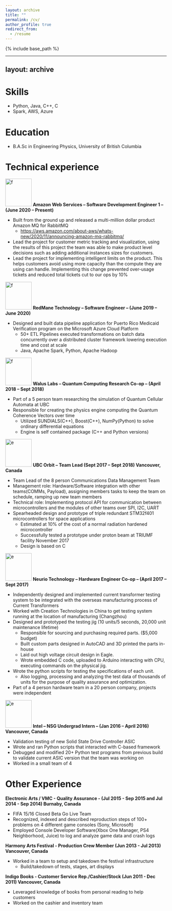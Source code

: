 ```yaml
---
layout: archive
title: ""
permalink: /cv/
author_profile: true
redirect_from:
  - /resume
---
```


{% include base_path %}

---
layout: archive
---
Skills
======
* Python, Java, C++, C
* Spark, AWS, Azure

Education
======
* B.A.Sc in Engineering Physics, University of British Columbia

Technical experience
======
<a href="https://aws.amazon.com/"><img src="https://basilwong.github.io/files/logos/aws_logo.png" width="82" height="86" title="AWS Logo" alt="f"></a>
**Amazon Web Services – Software Development Engineer 1 – (June 2020 – Present)**
  * Built from the ground up and released a multi-million dollar product Amazon MQ for RabbitMQ
    * https://aws.amazon.com/about-aws/whats-new/2020/11/announcing-amazon-mq-rabbitmq/
  * Lead the project for customer metric tracking and visualization, using the results of this project the team was able to make product level decisions such as adding additional instances sizes for customers.
  * Lead the project for implementing intelligent limits on the product. This helps customers avoid using more capacity than the compute they are using can handle. Implementing this change prevented over-usage tickets and reduced total tickets cut to our ops by 10%

<a href="https://www.redmane.com/"><img src="https://basilwong.github.io/files/logos/redmane_logo.png" width="82" height="86" title="RedMane Logo" alt="f"></a>
**RedMane Technology – Software Engineer – (June 2019 – June 2020)**
  * Designed and built data pipeline application for Puerto Rico Medicaid Verification program on the Microsoft Azure Cloud Platform
    * 50+ ETL Pipelines executed transformations on batch data concurrently over a distributed cluster framework lowering execution time and cost at scale
    * Java, Apache Spark, Python, Apache Hadoop

<a href="https://waluslab.ece.ubc.ca/"><img src="https://basilwong.github.io/files/logos/WALUSLAB.png" width="82" height="86" title="Walus Labs Logo" alt="f"></a>
**Walus Labs – Quantum Computing Research Co-op – (April 2018 – Sept 2018)**
  * Part of a 5 person team researching the simulation of Quantum Cellular Automata at UBC
  * Responsible for creating the physics engine computing the Quantum Coherence Vectors over time
    * Utilized SUNDIALS(C++), Boost(C++), NumPy(Python) to solve ordinary differential equations
    * Engine is self contained package (C++ and Python versions)

<a href="https://www.ubcorbit.com/"><img src="https://basilwong.github.io/files/logos/ubcorbit.png" width="82" height="86" title="UBC Orbit Logo" alt="e"></a>
**UBC Orbit – Team Lead (Sept 2017 – Sept 2018) Vancouver, Canada**
  * Team Lead of the 8 person Communications Data Management Team
  * Management role: Hardware/Software integration with other teams(COMMs, Payload), assigning members tasks to keep the team on schedule, ramping up new team members
  * Technical role:  Implementing protocol API for communication between microcontrollers and the modules of other teams over SPI, I2C, UART
  * Spearheaded design and prototype of triple redundant STM32f401 microcontrollers for space applications
    * Estimated at 10% of the cost of a normal radiation hardened microcontroller
	* Successfully tested a prototype under proton beam at TRIUMF facility November 2017
	* Design is based on C

<a href="https://www.neur.io/"><img src="https://basilwong.github.io/files/logos/Neurio_logo.png" width="82" height="86" title="Neurio Logo" alt="e"></a>
**Neurio Technology – Hardware Engineer Co-op – (April 2017 – Sept 2017)**
  * Independently designed and implemented current transformer testing system to be integrated with the overseas manufacturing process of Current Transformers
  * Worked with Creation Technologies in China to get testing system running at the location of manufacturing (Changzhou)
  * Designed and prototyped the testing jig (10 units/5 seconds, 20,000 unit maintenance lifetime)
    * Responsible for sourcing and purchasing required parts. ($5,000 budget)
    * Built custom parts designed in AutoCAD and 3D printed the parts in-house
    * Laid out high voltage circuit design in Eagle.
    * Wrote embedded C code, uploaded to Arduino interacting with CPU, executing commands on the physical jig.
  * Wrote the python scripts for testing the specifications of each unit.
    * Also logging, processing and analyzing the test data of thousands of units for the purpose of quality assurance and optimization.
  * Part of a 4 person hardware team in a 20 person company, projects were independent

<a href="https://www.intel.ca/content/www/ca/en/homepage.html"><img src="https://basilwong.github.io/files/logos/intel_logo.png" width="82" height="86" title="Intel Logo" alt="e"></a>
**Intel – NSG Undergrad Intern – (Jan 2016 – April 2016) Vancouver, Canada**
  * Validation testing of new Solid State Drive Controller ASIC  
  * Wrote and ran Python scripts that interacted with C-based framework
  * Debugged and modified 20+ Python test programs from previous build to validate current ASIC version that the team was working on
  * Worked in a small team of 4  


Other Experience
======
**Electronic Arts / VMC - Quality Assurance - (Jul 2015 - Sep 2015 and Jul 2014 - Sep 2014) Burnaby, Canada**
  * FIFA 15/16 Closed Beta Go Live Team
  * Recognized, indexed and described reproduction steps of 100+ problems on 4 different game consoles (Sony, Microsoft)
  * Employed Console Developer Software(Xbox One Manager, PS4 Neighborhood, Juice) to log and analyze game data and crash logs   

**Harmony Arts Festival - Production Crew Member (Jun 2013 - Jul 2013) Vancouver, Canada**
  * Worked in a team to setup and takedown the festival infrastructure
	* Build/takedown of tests, stages, art displays

**Indigo Books - Customer Service Rep./Cashier/Stock  (Jun 2011 - Dec 2011) Vancouver, Canada**
  * Leveraged knowledge of books from personal reading to help customers
  * Worked on the cashier and inventory team
